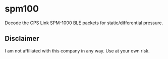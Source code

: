 # spm100
Decode the CPS Link SPM-1000 BLE packets for static/differential pressure.


## Disclaimer
I am not affiliated with this company in any way. Use at your own risk.